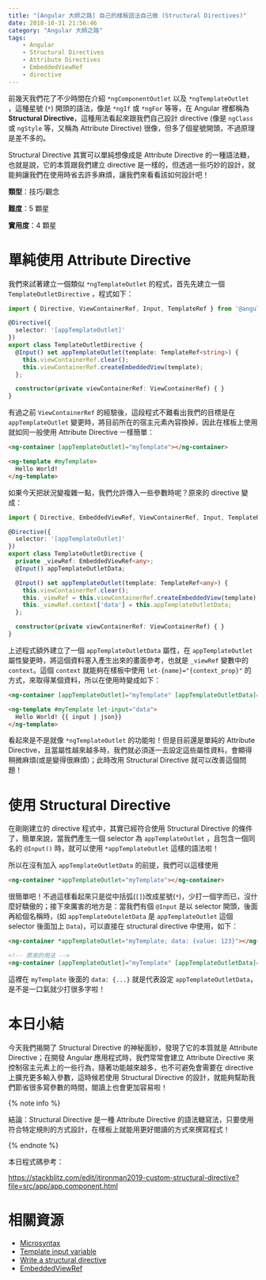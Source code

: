 ```yaml
---
title: "[Angular 大師之路] 自己的樣板語法自己做 (Structural Directives)"
date: 2018-10-31 21:56:46
category: "Angular 大師之路"
tags:
	- Angular
	- Structural Directives
	- Attribute Directives
	- EmbeddedViewRef
	- directive
---
```


前幾天我們花了不少時間在介紹 `*ngComponentOutlet` 以及 `*ngTemplateOutlet` ，這種星號 (`*`) 開頭的語法，像是 `*ngIf` 或 `*ngFor` 等等，在 Angular 裡都稱為 **Structural Directive**，這種用法看起來跟我們自己設計 directive (像是 `ngClass` 或 `ngStyle` 等，又稱為 Attribute Directive) 很像，但多了個星號開頭，不過原理是差不多的。

Structural Directive 其實可以單純想像成是 Attribute Directive 的一種語法糖，也就是說，它的本質跟我們建立 directive 是一樣的，但透過一些巧妙的設計，就能夠讓我們在使用時省去許多麻煩，讓我們來看看該如何設計吧！

<!-- more -->

**類型**：技巧/觀念

**難度**：5 顆星

**實用度**：4 顆星

# 單純使用 Attribute Directive

我們來試著建立一個類似 `*ngTemplateOutlet` 的程式，首先先建立一個 `TemplateOutletDirective` ，程式如下：

```typescript
import { Directive, ViewContainerRef, Input, TemplateRef } from '@angular/core';

@Directive({
  selector: '[appTemplateOutlet]'
})
export class TemplateOutletDirective {
  @Input() set appTemplateOutlet(template: TemplateRef<string>) {
    this.viewContainerRef.clear();
    this.viewContainerRef.createEmbeddedView(template);
  };

  constructor(private viewContainerRef: ViewContainerRef) { }
}
```

有過之前 `ViewContainerRef` 的經驗後，這段程式不難看出我們的目標是在 `appTemplateOutlet` 變更時，將目前所在的宿主元素內容換掉，因此在樣板上使用就如同一般使用 Attribute Directive 一樣簡單：

```html
<ng-container [appTemplateOutlet]="myTemplate"></ng-container>

<ng-template #myTemplate>
  Hello World!
</ng-template>
```

如果今天把狀況變複雜一點，我們允許傳入一些參數時呢？原來的 directive 變成：

```typescript
import { Directive, EmbeddedViewRef, ViewContainerRef, Input, TemplateRef } from '@angular/core';

@Directive({
  selector: '[appTemplateOutlet]'
})
export class TemplateOutletDirective {
  private _viewRef: EmbeddedViewRef<any>;
  @Input() appTemplateOutletData;

  @Input() set appTemplateOutlet(template: TemplateRef<any>) {
    this.viewContainerRef.clear();
    this._viewRef = this.viewContainerRef.createEmbeddedView(template);
    this._viewRef.context['data'] = this.appTemplateOutletData;
  };

  constructor(private viewContainerRef: ViewContainerRef) { }
}
```

上述程式額外建立了一個 `appTemplateOutletData` 屬性，在 `appTemplateOutlet` 屬性變更時，將這個資料塞入產生出來的畫面參考，也就是 `_viewRef` 變數中的 `context`。這個 `context` 就能夠在樣板中使用 `let-{name}="{context_prop}"` 的方式，來取得某個資料，所以在使用時變成如下：

```html
<ng-container [appTemplateOutlet]="myTemplate" [appTemplateOutletData]="{value: 123}"></ng-container>

<ng-template #myTemplate let-input="data">
  Hello World! {{ input | json}}
</ng-template>
```

看起來是不是就像 `*ngTemplateOutlet` 的功能啦！但是目前還是單純的 Attribute Directive，且當屬性越來越多時，我們就必須逐一去設定這些屬性資料，會顯得稍微麻煩(或是變得很麻煩)；此時改用 Structural Directive 就可以改善這個問題！

# 使用 Structural Directive

在剛剛建立的 directive 程式中，其實已經符合使用 Structural Directive 的條件了，簡單來說，當我們產生一個 selector 為 `appTemplateOutlet` ，且包含一個同名的 `@Input()` 時，就可以使用 `*appTemplateOutlet` 這樣的語法啦！

所以在沒有加入 `appTemplateOutletData` 的前提，我們可以這樣使用

```html
<ng-container *appTemplateOutlet="myTemplate"></ng-container>
```

很簡單吧！不過這樣看起來只是從中括弧(`[]`)改成星號(`*`)，少打一個字而已，沒什麼好驕傲的；接下來厲害的地方是：當我們有個 `@Input` 是以 selector 開頭，後面再給個名稱時，(如 `appTemplateOuteletData` 是 `appTemplateOutlet` 這個 selector 後面加上 `Data`)，可以直接在 structural directive 中使用，如下：

```html
<ng-container *appTemplateOutlet="myTemplate; data: {value: 123}"></ng-container>

<!-- 原來的用法 -->
<ng-container [appTemplateOutlet]="myTemplate" [appTemplateOutletData]="{value: 123}"></ng-container>
```

這裡在 `myTemplate` 後面的 `data: {...}` 就是代表設定 `appTemplateOutletData`，是不是一口氣就少打很多字啦！

# 本日小結

今天我們揭開了 Structural Directive 的神秘面紗，發現了它的本質就是 Attribute Directive；在開發 Angular 應用程式時，我們常常會建立 Attribute Directive 來控制宿主元素上的一些行為，隨著功能越來越多，也不可避免會需要在 directive 上擴充更多輸入參數，這時候若使用 Structural Directive 的設計，就能夠幫助我們節省很多寫參數的時間，閱讀上也會更加容易啦！

{% note info %}

結論：Structural Directive 是一種 Attribute Directive 的語法糖寫法，只要使用符合特定規則的方式設計，在樣板上就能用更好閱讀的方式來撰寫程式！

{% endnote %}

本日程式碼參考：

https://stackblitz.com/edit/itironman2019-custom-structural-directive?file=src/app/app.component.html

# 相關資源

- [Microsyntax](https://angular.io/guide/structural-directives#microsyntax)
- [Template input variable](https://angular.io/guide/structural-directives#template-input-variable)
- [Write a structural directive](https://angular.io/guide/structural-directives)
- [EmbeddedViewRef](https://angular.io/api/core/EmbeddedViewRef)